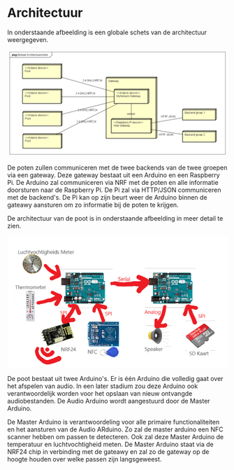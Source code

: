 # Architectuur
In onderstaande afbeelding is een globale schets van de architectuur weergegeven.

![Architectuur](architectuur.png)

De poten zullen communiceren met de twee backends van de twee groepen via een gateway. Deze gateway bestaat uit een Arduino en een Raspberry Pi. De Arduino zal communiceren via NRF met de poten en alle informatie doorsturen naar de Raspberry Pi. De Pi zal via HTTP/JSON communiceren met de backend's. De Pi kan op zijn beurt weer de Arduino binnen de gateawy aansturen om zo informatie bij de poten te krijgen.

De architectuur van de poot is in onderstaande afbeelding in meer detail te zien.

![Architectuur Poot](architectuur-poot.png)

De poot bestaat uit twee Arduino's. Er is één Arduino die volledig gaat over het afspelen van audio. In een later stadium zou deze Arduino ook verantwoordelijk worden voor het opslaan van nieuw ontvangde audiobestanden. De Audio Arduino wordt aangestuurd door de Master Arduino.

De Master Arduino is verantwoordeling voor alle primaire functionaliteiten en het aansturen van de Audio ARduino. Zo zal de master arduino een NFC scanner hebben om passen te detecteren. Ook zal deze Master Arduino de temperatuur en luchtvochtigheid meten. De Master Arduino staat via de NRF24 chip in verbinding met de gateawy en zal zo de gateway op de hoogte houden over welke passen zijn langsgeweest. 